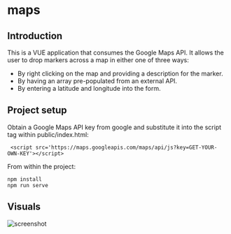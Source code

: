 # maps

## Introduction
This is a VUE application that consumes the Google Maps API. It allows the user to drop markers across a map in either one of three ways: 

* By right clicking on the map and providing a description for the marker.
* By having an array pre-populated from an external API.
* By entering a latitude and longitude into the form.


## Project setup

Obtain a Google Maps API key from google and substitute it into the script tag within public/index.html:

```
 <script src='https://maps.googleapis.com/maps/api/js?key=GET-YOUR-OWN-KEY'></script>
 ```


From within the project:
```
npm install
npm run serve
```

## Visuals

![screenshot](https://github.com/achongsBiz/readme-files/blob/master/gmap-demo/gmap1-1.PNG)